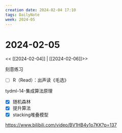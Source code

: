 ```yaml
---
creation date: 2024-02-04 17:10
tags: DailyNote
week: 2024-05
---
```


# 2024-02-05

<< [[2024-02-04]] | [[2024-02-06]]>>

刻意练习
- [ ] R（Read）：出声读《毛选》

tydml-14-集成算法原理
- [x] 随机森林
- [x] 提升算法
- [x] stacking堆叠模型

https://www.bilibili.com/video/BV1HB4y1o7KK?p=137
